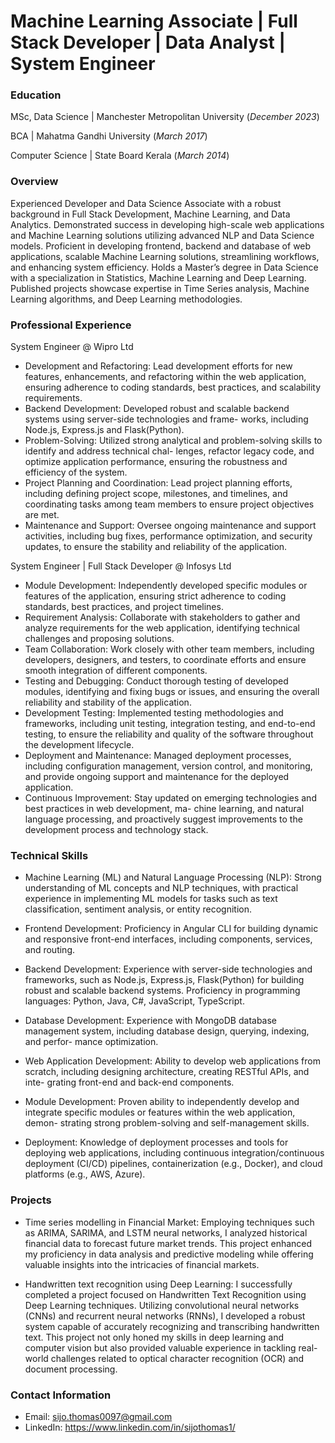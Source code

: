 # Machine Learning Associate | Full Stack Developer | Data Analyst | System Engineer

### Education

MSc, Data Science | Manchester Metropolitan University (_December 2023_)

BCA | Mahatma Gandhi University (_March 2017_)

Computer Science | State Board Kerala (_March 2014_)

### Overview
Experienced Developer and Data Science Associate with a robust background in Full Stack Development, Machine Learning, and Data Analytics. Demonstrated success in developing high-scale web applications and Machine Learning solutions utilizing advanced NLP and Data Science models. Proficient in developing frontend, backend and database of web applications, scalable Machine Learning solutions, streamlining workflows, and enhancing system efficiency. Holds a Master’s degree in Data Science with a specialization in Statistics, Machine Learning and Deep Learning. Published projects showcase expertise in Time Series analysis, Machine Learning algorithms, and Deep Learning methodologies.

### Professional Experience
System Engineer @ Wipro Ltd

- Development and Refactoring: Lead development efforts for new features, enhancements, and refactoring within
the web application, ensuring adherence to coding standards, best practices, and scalability requirements.
- Backend Development: Developed robust and scalable backend systems using server-side technologies and frame- works, including Node.js, Express.js and Flask(Python).
- Problem-Solving: Utilized strong analytical and problem-solving skills to identify and address technical chal- lenges, refactor legacy code, and optimize application performance, ensuring the robustness and efficiency of the system.
- Project Planning and Coordination: Lead project planning efforts, including defining project scope, milestones, and timelines, and coordinating tasks among team members to ensure project objectives are met.
- Maintenance and Support: Oversee ongoing maintenance and support activities, including bug fixes, performance optimization, and security updates, to ensure the stability and reliability of the application.


System Engineer | Full Stack Developer @ Infosys Ltd

- Module Development: Independently developed specific modules or features of the application, ensuring strict adherence to coding standards, best practices, and project timelines.
- Requirement Analysis: Collaborate with stakeholders to gather and analyze requirements for the web application, identifying technical challenges and proposing solutions.
- Team Collaboration: Work closely with other team members, including developers, designers, and testers, to coordinate efforts and ensure smooth integration of different components.
- Testing and Debugging: Conduct thorough testing of developed modules, identifying and fixing bugs or issues, and ensuring the overall reliability and stability of the application.
- Development Testing: Implemented testing methodologies and frameworks, including unit testing, integration testing, and end-to-end testing, to ensure the reliability and quality of the software throughout the development lifecycle.
- Deployment and Maintenance: Managed deployment processes, including configuration management, version control, and monitoring, and provide ongoing support and maintenance for the deployed application.
- Continuous Improvement: Stay updated on emerging technologies and best practices in web development, ma- chine learning, and natural language processing, and proactively suggest improvements to the development process and technology stack.

### Technical Skills

- Machine Learning (ML) and Natural Language Processing (NLP): 
Strong understanding of ML concepts and NLP techniques, with practical experience in implementing ML models for tasks such as text classification, sentiment analysis, or entity recognition.

- Frontend Development:
Proficiency in Angular CLI for building dynamic and responsive front-end interfaces, including components, services, and routing.

- Backend Development: 
Experience with server-side technologies and frameworks, such as Node.js, Express.js, Flask(Python) for building robust and scalable backend systems.
Proficiency in programming languages: Python, Java, C#, JavaScript, TypeScript.

- Database Development: 
Experience with MongoDB database management system, including database design, querying, indexing, and perfor- mance optimization.

- Web Application Development: 
Ability to develop web applications from scratch, including designing architecture, creating RESTful APIs, and inte- grating front-end and back-end components.

- Module Development: 
Proven ability to independently develop and integrate specific modules or features within the web application, demon- strating strong problem-solving and self-management skills.

- Deployment: 
Knowledge of deployment processes and tools for deploying web applications, including continuous integration/continuous deployment (CI/CD) pipelines, containerization (e.g., Docker), and cloud platforms (e.g., AWS, Azure).

### Projects

- Time series modelling in Financial Market:
Employing techniques such as ARIMA, SARIMA, and LSTM neural networks, I analyzed historical financial data to forecast future market trends. This project enhanced my proficiency in data analysis and predictive modeling while offering valuable insights into the intricacies of financial markets.

- Handwritten text recognition using Deep Learning:
I successfully completed a project focused on Handwritten Text Recognition using Deep Learning techniques. Utilizing convolutional neural networks (CNNs) and recurrent neural networks (RNNs), I developed a robust system capable of accurately recognizing and transcribing handwritten text. This project not only honed my skills in deep learning and computer vision but also provided valuable experience in tackling real-world challenges related to optical character recognition (OCR) and document processing.

### Contact Information

- Email: sijo.thomas0097@gmail.com
- LinkedIn: https://www.linkedin.com/in/sijothomas1/
